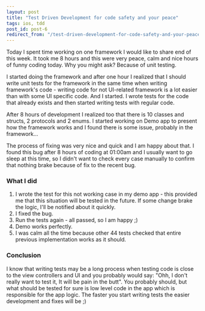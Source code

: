 ```yaml
---
layout: post
title: "Test Driven Development for code safety and your peace"
tags: ios, tdd
post_id: post-6
redirect_from: "/test-driven-development-for-code-safety-and-your-peace/"
---
```

Today I spent time working on one framework I would like to share end of this
week. It took me 8 hours and this were very peace, calm and nice hours of funny
coding today. Why you might ask? Because of unit testing.

I started doing the framework and after one hour I realized that I should write
unit tests for the framework in the same time when writing framework's code -
writing code for not UI-related framework is a lot easier than with some UI
specific code. And I started. I wrote tests for the code that already exists
and then started writing tests with regular code.

After 8 hours of development I realized too that there is 10 classes and
structs, 2 protocols and 2 enums. I started working on Demo app to present
how the framework works and I found there is some issue, probably in the
framework...

The process of fixing was very nice and quick and I am happy about that.
I found this bug after 8 hours of coding at 01:00am and I usually want to go
sleep at this time, so I didn't want to check every case manually to confirm
that nothing brake because of fix to the recent bug.

### What I did
1. I wrote the test for this not working case in my demo app - this provided me that this situation will be tested in the future. If some change brake the logic, I'll be notified about it quickly.
2. I fixed the bug.
3. Run the tests again - all passed, so I am happy ;)
4. Demo works perfectly.
5. I was calm all the time because other 44 tests checked that entire previous implementation works as it should.

### Conclusion
I know that writing tests may be a long process when testing code is close to
the view controllers and UI and you probably would say: "Ohh, I don't really
want to test it, It will be pain in the butt". You probably should, but what
should be tested for sure is low level code in the app which is responsible for
the app logic. The faster you start writing tests the easier development and
fixes will be ;)
